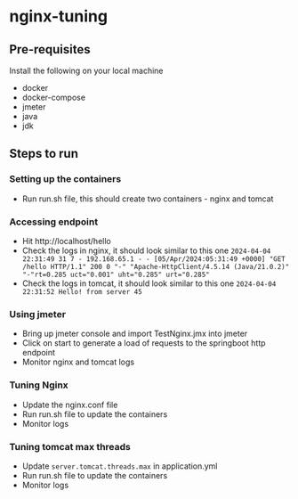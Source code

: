 # nginx-tuning

## Pre-requisites

Install the following on your local machine
 - docker
 - docker-compose
 - jmeter
 - java
 - jdk



## Steps to run

### Setting up the containers
 - Run run.sh file, this should create two containers - nginx and tomcat

### Accessing endpoint
 - Hit http://localhost/hello 
 - Check the logs in nginx, it should look similar to this one
```2024-04-04 22:31:49 31 7 - 192.168.65.1 - - [05/Apr/2024:05:31:49 +0000] "GET /hello HTTP/1.1" 200 0 "-" "Apache-HttpClient/4.5.14 (Java/21.0.2)" "-"rt=0.285 uct="0.001" uht="0.285" urt="0.285"```
 - Check the logs in tomcat, it should look similar to this one
```2024-04-04 22:31:52 Hello! from server 45```

### Using jmeter
- Bring up jmeter console and import TestNginx.jmx into jmeter
- Click on start to generate a load of requests to the springboot http endpoint 
- Monitor nginx and tomcat logs

### Tuning Nginx
 - Update the nginx.conf file
 - Run run.sh file to update the containers 
 - Monitor logs

### Tuning tomcat max threads
 - Update `server.tomcat.threads.max` in application.yml
 - Run run.sh file to update the containers
 - Monitor logs